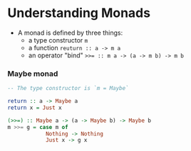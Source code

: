 # Understanding Monads

* A monad is defined by three things:
    * a type constructor `m`
    * a function `reuturn :: a -> m a`
    * an operator "bind" `>>= :: m a -> (a -> m b) -> m b`

### Maybe monad



```Haskell
-- The type constructor is `m = Maybe`

return :: a -> Maybe a
return x = Just x

(>>=) :: Maybe a -> (a -> Maybe b) -> Maybe b
m >>= g = case m of
            Nothing -> Nothing
            Just x -> g x
```